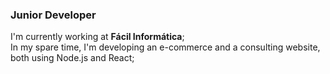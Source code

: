 ### Junior Developer

I'm currently working at <b>Fácil Informática</b>; 
<br> In my spare time, I'm developing an e-commerce and a consulting website, both using Node.js and React;


